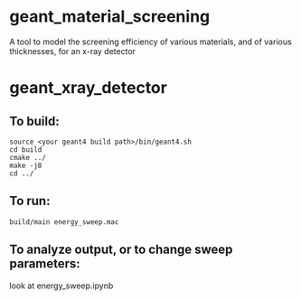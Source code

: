# geant_material_screening
A tool to model the screening efficiency of various materials, and of various thicknesses, for an x-ray detector

# geant_xray_detector

## To build:
```
source <your geant4 build path>/bin/geant4.sh
cd build
cmake ../
make -j8
cd ../
```

## To run:
```
build/main energy_sweep.mac
```
## To analyze output, or to change sweep parameters:
look at energy_sweep.ipynb
